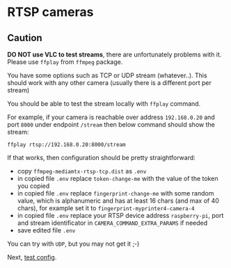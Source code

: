 # RTSP cameras

## Caution

**DO NOT use VLC to test streams**, there are unfortunately problems with it.
Please use `ffplay` from `ffmpeg` package.

You have some options such as TCP or UDP stream (whatever..).
This should work with any other camera (usually there is a different port per stream)

You should be able to test the stream locally with `ffplay` command.

For example, if your camera is reachable over address `192.168.0.20` and port `8000`
under endpoint `/stream` then below command should show the stream:

```shell
ffplay rtsp://192.168.0.20:8000/stream

```

If that works, then configuration should be pretty straightforward:

- copy `ffmpeg-mediamtx-rtsp-tcp.dist` as `.env`
- in copied file `.env` replace `token-change-me` with the value
  of the token you copied
- in copied file `.env` replace `fingerprint-change-me`
  with some random value, which is alphanumeric and has at least 16 chars
  (and max of 40 chars), for example set it to `fingerprint-myprinter4-camera-4`
- in copied file `.env` replace your RTSP device address `raspberry-pi`,
  port and stream identificator in `CAMERA_COMMAND_EXTRA_PARAMS` if needed
- save edited file `.env`

You can try with `UDP`, but you may not get it ;-)

Next, [test config](./test.config.md).
